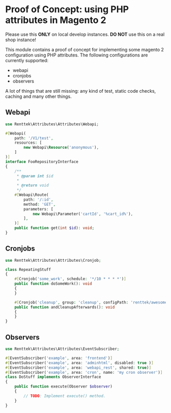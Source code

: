 # Proof of Concept: using PHP attributes in Magento 2

Please use this **ONLY** on local develop instances. **DO NOT** use this on a real shop instance!

This module contains a proof of concept for implementing some magento 2 configuration using PHP attributes.
The following configurations are currently supported:
- webapi
- cronjobs
- observers

A lot of things that are still missing: any kind of test, static code checks, caching and many other things.


## Webapi

```php
use Renttek\Attributes\Attributes\Webapi;

#[Webapi(
    path: '/V1/test',
    resources: [
        new Webapi\Resource('anonymous'),
    ]
)]
interface FooRepositoryInterface
{
    /**
     * @param int $id
     *
     * @return void
     */
    #[Webapi\Route(
        path: '/:id',
        method: 'GET',
        parameters: [
            new Webapi\Parameter('cartId', '%cart_id%'),
        ], 
    )]
    public function get(int $id): void;
}
```

## Cronjobs

```php
use Renttek\Attributes\Attributes\Cronjob;

class RepeatingStuff
{
    #[Cronjob('some_work', schedule: '*/10 * * * *')]
    public function doSomeWork(): void
    {
    }

    #[Cronjob('cleanup', group: 'cleanup', configPath: 'renttek/awesomecronjob/cleanup')]
    public function andCleanupAfterwards(): void
    {
    }
}
```


## Observers

```php
use Renttek\Attributes\Attributes\EventSubscriber;

#[EventSubscriber('example', area: 'frontend')]
#[EventSubscriber('example', area: 'adminhtml', disabled: true )]
#[EventSubscriber('example', area: 'webapi_rest', shared: true)]
#[EventSubscriber('example', area: 'cron', name: 'my cron observer')]
class DoStuff implements ObserverInterface
{
    public function execute(Observer $observer)
    {
        // TODO: Implement execute() method.
    }
}
```
